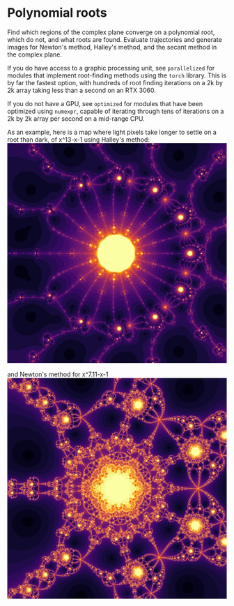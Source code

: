 # Polynomial roots

Find which regions of the complex plane converge on a polynomial root, which do not, and what roots are found.  Evaluate trajectories and generate images for Newton's method, Halley's method, and the secant method in the complex plane.  

If you do have access to a graphic processing unit, see `parallelized` for modules that implement root-finding methods using the `torch` library.  This is by far the fastest option, with hundreds of root finding iterations on a 2k by 2k array taking less than a second on an RTX 3060.

If you do not have a GPU, see `optimized` for modules that have been optimized using `numexpr`, capable of iterating through tens of iterations on a 2k by 2k array per second on a mid-range CPU.

As an example, here is a map where light pixels take longer to settle on a root than dark, of x^13-x-1 using Halley's method:
![halley's](https://github.com/blbadger/blbadger.github.io/blob/master/newton-method/halley_x%5E13-x-1.png)

and Newton's method for x^7.11-x-1
![halley's](https://github.com/blbadger/blbadger.github.io/blob/master/newton-method/newton_z%5E7.11-z-1.png)
